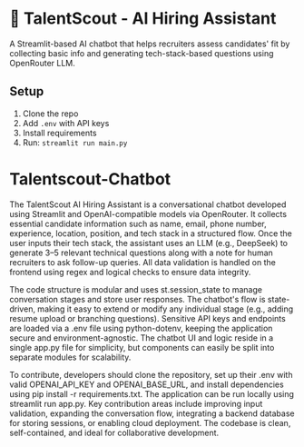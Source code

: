 # 🧠 TalentScout - AI Hiring Assistant

A Streamlit-based AI chatbot that helps recruiters assess candidates' fit by collecting basic info and generating tech-stack-based questions using OpenRouter LLM.

## Setup
1. Clone the repo
2. Add `.env` with API keys
3. Install requirements
4. Run: `streamlit run main.py`
# Talentscout-Chatbot
The TalentScout AI Hiring Assistant is a conversational chatbot developed using Streamlit and OpenAI-compatible models via OpenRouter. It collects essential candidate information such as name, email, phone number, experience, location, position, and tech stack in a structured flow. Once the user inputs their tech stack, the assistant uses an LLM (e.g., DeepSeek) to generate 3–5 relevant technical questions along with a note for human recruiters to ask follow-up queries. All data validation is handled on the frontend using regex and logical checks to ensure data integrity.

The code structure is modular and uses st.session_state to manage conversation stages and store user responses. The chatbot's flow is state-driven, making it easy to extend or modify any individual stage (e.g., adding resume upload or branching questions). Sensitive API keys and endpoints are loaded via a .env file using python-dotenv, keeping the application secure and environment-agnostic. The chatbot UI and logic reside in a single app.py file for simplicity, but components can easily be split into separate modules for scalability.

To contribute, developers should clone the repository, set up their .env with valid OPENAI_API_KEY and OPENAI_BASE_URL, and install dependencies using pip install -r requirements.txt. The application can be run locally using streamlit run app.py. Key contribution areas include improving input validation, expanding the conversation flow, integrating a backend database for storing sessions, or enabling cloud deployment. The codebase is clean, self-contained, and ideal for collaborative development.
